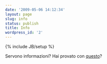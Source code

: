 ```yaml
---
date: '2009-05-06 14:12:34'
layout: page
slug: info
status: publish
title: Info
wordpress_id: '2'
---
```

{% include JB/setup %}

Servono informazioni?
Hai provato con [questo](http://alessiocaiazza.info)?
